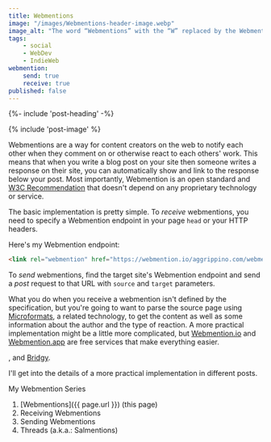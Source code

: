 ```yaml
---
title: Webmentions
image: "/images/Webmentions-header-image.webp"
image_alt: "The word “Webmentions” with the “W” replaced by the Webmention logo"
tags:
    - social
    - WebDev
    - IndieWeb
webmention:
    send: true
    receive: true
published: false
---
```

{%- include 'post-heading' -%}
<div class="e-content">

{% include 'post-image' %}

Webmentions are a way for content creators on the web to notify each other when they comment on or otherwise react to each others' work. This means that when you write a blog post on your site then someone writes a response on their site, you can automatically show and link to the response below your post. Most importantly, Webmention is an open standard and [W3C Recommendation](https://www.w3.org/TR/webmention/) that doesn't depend on any proprietary technology or service.

The basic implementation is pretty simple.  To _receive_ webmentions, you need to specify a Webmention endpoint in your page `head` or your HTTP headers.

Here's my Webmention endpoint:

```html
<link rel="webmention" href="https://webmention.io/aggrippino.com/webmention">
```

To _send_ webmentions, find the target site's Webmention endpoint and send a _post_ request to that URL with `source` and `target` parameters.

What you do when you receive a webmention isn't defined by the specification, but you're going to want to parse the source page using [Microformats](https://microformats.org/), a related technology, to get the content as well as some information about the author and the type of reaction. A more practical implementation might be a little more complicated, but [Webmention.io](https://webmention.io/) and [Webmention.app](https://webmention.app/) are free services that make everything easier.

, and [Bridgy](https://brid.gy/).

I'll get into the details of a more practical implementation in different posts.

</div>


<aside class="related">
    <div class="related__title" id="related__title">My Webmention Series</div>

1. [Webmentions]({{ page.url }}) (this page)
2. Receiving Webmentions
3. Sending Webmentions
4. Threads (a.k.a.: Salmentions)

</aside>